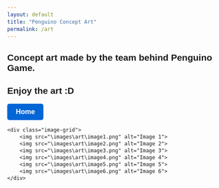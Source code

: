```yaml
---
layout: default
title: "Penguino Concept Art"
permalink: /art
---
```


## Concept art made by the team behind Penguino Game.
## Enjoy the art :D
<a href="https://penguinogame.me">
  <button class="cayman-button">Home</button>
</a>
<style>
  .cayman-button {
    background-color: #0366d6; /* Red background */
    color: #fff; /* White text */
    border: none;
    padding: 10px 20px;
    font-size: 16px;
    font-weight: bold;
    border-radius: 5px;
    cursor: pointer;
    transition: background-color 0.3s;
  }
  
  .cayman-button:hover {
    background-color: #0056b3; /* Darker red on hover */
  }
  
  .cayman-button:focus {
    outline: none;
    box-shadow: 0 0 0 3px rgba(3, 102, 214, 0.5); /* Red outline on focus */
  }
</style>

<head>
    <style>
        body {
            font-family: Arial, sans-serif;
        }
        .image-grid {
            display: grid;
            grid-template-columns: repeat(2, 1fr); /* 2 columns */
            grid-gap: 10px; /* spacing between images */
            max-width: 800px;
            margin: 0 auto;
        }
        .image-grid img {
            width: 100%;
            height: auto;
            border-radius: 8px;
        }
    </style>
</head>
<body>

    <div class="image-grid">
        <img src="\images\art\image1.png" alt="Image 1">
        <img src="\images\art\image2.png" alt="Image 2">
        <img src="\images\art\image3.png" alt="Image 3">
        <img src="\images\art\image4.png" alt="Image 4">
        <img src="\images\art\image5.png" alt="Image 5">
        <img src="\images\art\image6.png" alt="Image 6">
    </div>

</body>